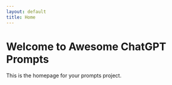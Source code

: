 ```yaml
---
layout: default
title: Home
---
```

# Welcome to Awesome ChatGPT Prompts
This is the homepage for your prompts project.